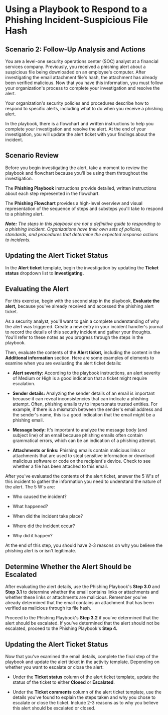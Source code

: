 # Using a Playbook to Respond to a Phishing Incident-Suspicious File Hash

## Scenario 2: Follow-Up Analysis and Actions 

You are a level-one security operations center (SOC) analyst at a financial services company. Previously, you received a phishing alert about a suspicious file being downloaded on an employee's computer. After investigating the email attachment file's hash, the attachment has already been verified malicious. Now that you have this information, you must follow your organization's process to complete your investigation and resolve the alert.

Your organization's security policies and procedures describe how to respond to specific alerts, including what to do when you receive a phishing alert. 

In the playbook, there is a flowchart and written instructions to help you complete your investigation and resolve the alert. At the end of your investigation, you will update the alert ticket with your findings about the incident.

## Scenario Review

Before you begin investigating the alert, take a moment to review the playbook and flowchart because you'll be using them throughout the investigation.

The **Phishing Playbook** instructions provide detailed, written instructions about each step represented in the flowchart.

The **Phishing Flowchart** provides a high-level overview and visual representation of the sequence of steps and substeps you'll take to respond to a phishing alert.

***Note:** The steps in this playbook are not a definitive guide to responding to a phishing incident. Organizations have their own sets of policies, standards, and procedures that determine the expected response actions to incidents.*

## Updating the Alert Ticket Status
In the **Alert ticket** template, begin the investigation by updating the **Ticket status** dropdown list to **Investigating.**

## Evaluating the Alert
For this exercise, begin with the second step in the playbook, **Evaluate the alert,** because you've already received and accessed the phishing alert ticket. 

As a security analyst, you'll want to gain a complete understanding of why the alert was triggered. Create a new entry in your incident handler's journal to record the details of this security incident and gather your thoughts. You'll refer to these notes as you progress through the steps in the playbook. 

Then, evaluate the contents of the **Alert ticket,** including the content in the **Additional information** section. Here are some examples of elements to examine when you are evaluating the alert ticket details:

* **Alert severity:** According to the playbook instructions, an alert severity of Medium or High is a good indication that a ticket might require escalation.

* **Sender details:** Analyzing the sender details of an email is important because it can reveal inconsistencies that can indicate a phishing attempt. Often, phishing emails try to impersonate trusted entities. For example, if there is a mismatch between the sender's email address and the sender's name, this is a good indication that the email might be a phishing email.

* **Message body:** It's important to analyze the message body (and subject line) of an email because phishing emails often contain grammatical errors, which can be an indication of a phishing attempt.

* **Attachments or links:** Phishing emails contain malicious links or attachments that are used to steal sensitive information or download malicious software or code on the recipient's device. Check to see whether a file has been attached to this email.

After you've evaluated the contents of the alert ticket, answer the 5 W's of this incident to gather the information you need to understand the nature of the alert. The 5 W's are:

* Who caused the incident?

* What happened?

* When did the incident take place?

* Where did the incident occur?

* Why did it happen?

At the end of this step, you should have 2-3 reasons on why you believe the phishing alert is or isn't legitimate. 

## Determine Whether the Alert Should be Escalated
After evaluating the alert details, use the Phishing Playbook's **Step 3.0** and **Step 3.1** to determine whether the email contains links or attachments and whether these links or attachments are malicious. Remember you've already determined that the email contains an attachment that has been verified as malicious through its file hash. 

Proceed to the Phishing Playbook's **Step 3.2** if you've determined that the alert should be escalated. If you've determined that the alert should not be escalated, proceed to the Phishing Playbook's **Step 4.**

## Updating the Alert Ticket Status
Now that you've examined the email details, complete the final step of the playbook and update the alert ticket in the activity template. Depending on whether you want to escalate or close the alert:

* Under the **Ticket status** column of the alert ticket template, update the status of the ticket to either **Closed** or **Escalated**.

* Under the **Ticket comments** column of the alert ticket template, use the details you've found to explain the steps taken and why you chose to escalate or close the ticket. Include 2-3 reasons as to why you believe this alert should be escalated or closed.
